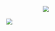 　　　　　　　![](https://i.ibb.co/JRyzSyTc/91f95a9a.png)

![](https://i.ibb.co/Cp857xL9/Ba-l-ks-z24-20250916183817.png)
